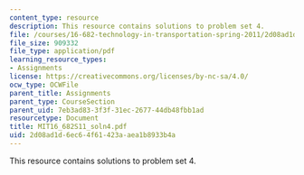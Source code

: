 ```yaml
---
content_type: resource
description: This resource contains solutions to problem set 4.
file: /courses/16-682-technology-in-transportation-spring-2011/2d08ad1d6ec64f61423aaea1b8933b4a_MIT16_682S11_soln4.pdf
file_size: 909332
file_type: application/pdf
learning_resource_types:
- Assignments
license: https://creativecommons.org/licenses/by-nc-sa/4.0/
ocw_type: OCWFile
parent_title: Assignments
parent_type: CourseSection
parent_uid: 7eb3ad83-3f3f-31ec-2677-44db48fbb1ad
resourcetype: Document
title: MIT16_682S11_soln4.pdf
uid: 2d08ad1d-6ec6-4f61-423a-aea1b8933b4a
---
```

This resource contains solutions to problem set 4.